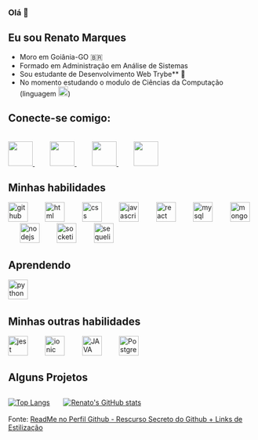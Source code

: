 ### Olá 👋
## Eu sou Renato Marques
- Moro em Goiânia-GO :brazil:
- Formado em Administração em Análise de Sistemas
- Sou estudante de Desenvolvimento Web  Trybe** 🚀
- No momento estudando o modulo de Ciências da Computação (linguagem <img src="https://cdn.icon-icons.com/icons2/112/PNG/512/python_18894.png" alt="python" width="20" height="20" style="max-width:100%;" />) 

## Conecte-se comigo:
<br />
<a href="https://github.com/renatomak" target="_blank">
  <img src="https://cdn.icon-icons.com/icons2/2699/PNG/512/github_logo_icon_169115.png" width="50px" height="50px">
</a>  &nbsp;   &nbsp;   &nbsp;   &nbsp;
<a href="https://www.linkedin.com/in/renato-marques-desenvolvedor-web-emformacao/" target="_blank">
 <img src="https://i.ibb.co/Kx2GSrT/linkedin.png" width="50px" height="50px">
</a>  &nbsp;   &nbsp;   &nbsp;   &nbsp;
<a href="https://www.facebook.com/renato.marques.98478672" target="_blank">
  <img src="https://i.ibb.co/zmYNW4p/facebook.png" width="50px" height="50px">
</a>  &nbsp;   &nbsp;   &nbsp;   &nbsp;
<a href="https://renatomak.github.io/" target="_blank">
  <img src="https://cdn.icon-icons.com/icons2/2107/PNG/512/folder_type_git_opened_icon_129963.png" width="50px" height="50px">
</a>
<br />

##  Minhas habilidades
<img src="https://cdn.icon-icons.com/icons2/2699/PNG/512/github_logo_icon_169115.png" alt="github" width="40" height="40" style="max-width:100%;" /> &nbsp;   &nbsp;   &nbsp;   &nbsp;
<img src="https://cdn.icon-icons.com/icons2/2415/PNG/512/html_original_wordmark_logo_icon_146478.png" alt="html" width="40" height="40" style="max-width:100%;" />  &nbsp;    &nbsp;   &nbsp;   &nbsp;
<img src="https://cdn.icon-icons.com/icons2/2107/PNG/512/file_type_css_icon_130661.png" alt="css" width="40" height="40" style="max-width:100%;" />   &nbsp;    &nbsp;   &nbsp;   &nbsp;
<img src="https://cdn.icon-icons.com/icons2/2108/PNG/512/javascript_icon_130900.png" alt="javascript" width="40" height="40" style="max-width:100%;" />   &nbsp;    &nbsp;   &nbsp;   &nbsp;
<img src="https://cdn.icon-icons.com/icons2/2415/PNG/512/react_original_wordmark_logo_icon_146375.png" alt="react" width="40" height="40" style="max-width:100%;" />   &nbsp;    &nbsp;   &nbsp;   &nbsp;
<img src="https://cdn.icon-icons.com/icons2/2415/PNG/512/mysql_original_wordmark_logo_icon_146417.png" alt="mysql" width="40" height="40" style="max-width:100%;" />   &nbsp;    &nbsp;   &nbsp;   &nbsp;
<img src="https://cdn.icon-icons.com/icons2/2415/PNG/512/mongodb_original_wordmark_logo_icon_146425.png" alt="mongodb" width="40" height="40" style="max-width:100%;" />   &nbsp;    &nbsp;   &nbsp;   &nbsp;
<img src="https://cdn.icon-icons.com/icons2/2415/PNG/512/nodejs_plain_logo_icon_146409.png" alt="nodejs" width="40" height="40" style="max-width:100%;" />   &nbsp;    &nbsp;   &nbsp;   &nbsp;
<img src="https://cdn.icon-icons.com/icons2/2699/PNG/512/socketio_logo_icon_168806.png" alt="socketio" width="40" height="40" style="max-width:100%;" />   &nbsp;    &nbsp;   &nbsp;   &nbsp;
<img src="https://cdn.icon-icons.com/icons2/2415/PNG/512/sequelize_original_logo_icon_146348.png" alt="sequelize" width="40" height="40" style="max-width:100%;" />   &nbsp;    &nbsp;   &nbsp;   &nbsp;

## Aprendendo
<img src="https://cdn.icon-icons.com/icons2/112/PNG/512/python_18894.png" alt="python" width="40" height="40" style="max-width:100%;" />   &nbsp;

## Minhas outras habilidades
<img src="https://cdn.icon-icons.com/icons2/2107/PNG/512/file_type_jest_icon_130514.png" alt="jest" width="40" height="40" style="max-width:100%;" />  &nbsp;   &nbsp;   &nbsp;   &nbsp;
<img src="https://testing-library.com/img/octopus-64x64.png" alt="ionic" width="40" height="40" style="max-width:100%;"></img>  &nbsp;   &nbsp;   &nbsp;   &nbsp;
<img src="https://cdn.icon-icons.com/icons2/2415/PNG/512/java_original_wordmark_logo_icon_146459.png" alt="JAVA" width="40" height="40" style="max-width:100%;" />  &nbsp;   &nbsp;   &nbsp;   &nbsp;
<img src="https://cdn.icon-icons.com/icons2/2415/PNG/512/postgresql_plain_wordmark_logo_icon_146390.png" alt="PostgreSql" width="40" height="40" style="max-width:100%;" />   &nbsp;
<br />
## Alguns Projetos

##
[![Top Langs](https://github-readme-stats.vercel.app/api/top-langs/?username=renatomak)](https://github.com/renatomak/renatomak) &nbsp;   &nbsp;   &nbsp; [![Renato's GitHub stats](https://github-readme-stats.vercel.app/api?username=renatomak)](https://github.com/renatomak/renatomak)
<br />
<br />
Fonte: <a href="https://www.youtube.com/watch?v=lI_VOK04Y7k&t=75s" target="_blank">
  ReadMe no Perfil Github - Rescurso Secreto do Github + Links de Estilização
</a>
